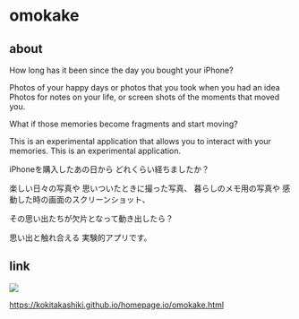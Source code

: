 # omokake
## about
How long has it been since the day you bought your iPhone?

Photos of your happy days
or photos that you took when you had an idea
Photos for notes on your life, or
screen shots of the moments that moved you.

What if those memories become fragments and start moving?

This is an experimental application that allows you to interact with your memories.
This is an experimental application.

iPhoneを購入したあの日から
どれくらい経ちましたか？

楽しい日々の写真や
思いついたときに撮った写真、
暮らしのメモ用の写真や
感動した時の画面のスクリーンショット、

その思い出たちが欠片となって動き出したら？

思い出と触れ合える
実験的アプリです。

## link
[![](https://img.youtube.com/vi/840NX88MnGY/0.jpg)](https://www.youtube.com/watch?v=840NX88MnGY)

https://kokitakashiki.github.io/homepage.io/omokake.html
